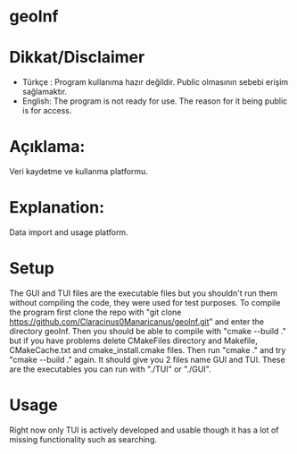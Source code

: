 # geoInf
# Dikkat/Disclaimer
- Türkçe  : Program kullanıma hazır değildir. Public olmasının sebebi erişim sağlamaktır.
- English: The program is not ready for use. The reason for it being public is for access.

# Açıklama:
Veri kaydetme ve kullanma platformu.

# Explanation:
Data import and usage platform.

# Setup
The GUI and TUI files are the executable files but you shouldn't run them without compiling the code, they were used for test purposes.
To compile the program first clone the repo with "git clone https://github.com/Claracinus0Manaricanus/geoInf.git" and enter the directory geoInf.
Then you should be able to compile with "cmake --build ." but if you have problems delete CMakeFiles directory and Makefile, CMakeCache.txt and cmake_install.cmake files.
Then run "cmake ." and try "cmake --build ." again. It should give you 2 files name GUI and TUI. These are the executables you can run with "./TUI" or "./GUI".

# Usage
Right now only TUI is actively developed and usable though it has a lot of missing functionality such as searching.